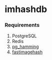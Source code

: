 # imhashdb

### Requirements
1. PostgreSQL
1. Redis
1. [pg_hamming](https://github.com/simon987/pg_hamming)
1. [fastimagehash](https://github.com/simon987/fastimagehash)
